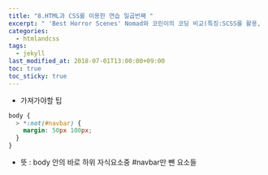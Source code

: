 ```yaml
---
title: "8.HTML과 CSS를 이용한 연습 일곱번째 "
excerpt: " 'Best Horror Scenes' Nomad와 코린이의 코딩 비교(특징:SCSS를 활용, 간단한 연습)"
categories:
  - htmlandcss
tags:
  - jekyll
last_modified_at: 2018-07-01T13:00:00+09:00
toc: true
toc_sticky: true
---
```


- 가져가야할 팁

```scss
body {
  > *:not(#navbar) {
    margin: 50px 100px;
  }
}
```

- 뜻 : body 안의 바로 하위 자식요소중 #navbar만 뺀 요소들
